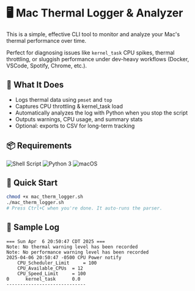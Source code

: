 # 🖥️ Mac Thermal Logger & Analyzer

This is a simple, effective CLI tool to monitor and analyze your Mac's thermal performance over time.

Perfect for diagnosing issues like `kernel_task` CPU spikes, thermal throttling, or sluggish performance under dev-heavy workflows (Docker, VSCode, Spotify, Chrome, etc.).

## 🔧 What It Does
- Logs thermal data using `pmset` and `top`
- Captures CPU throttling & kernel_task load
- Automatically analyzes the log with Python when you stop the script
- Outputs warnings, CPU usage, and summary stats
- Optional: exports to CSV for long-term tracking

## 📦 Requirements
![Shell Script](https://img.shields.io/badge/script-bash-blue)
![Python 3](https://img.shields.io/badge/python-3.8%2B-yellow)
![macOS](https://img.shields.io/badge/platform-macOS-lightgrey)

## 🚀 Quick Start

```bash
chmod +x mac_therm_logger.sh
./mac_therm_logger.sh
# Press Ctrl+C when you're done. It auto-runs the parser.
```

## 📝 Sample Log

```log
=== Sun Apr  6 20:50:47 CDT 2025 ===
Note: No thermal warning level has been recorded
Note: No performance warning level has been recorded
2025-04-06 20:50:47 -0500 CPU Power notify
	CPU_Scheduler_Limit 	= 100
	CPU_Available_CPUs 	= 12
	CPU_Speed_Limit 	= 100
0      kernel_task      0.0 
-----------------------------
```
